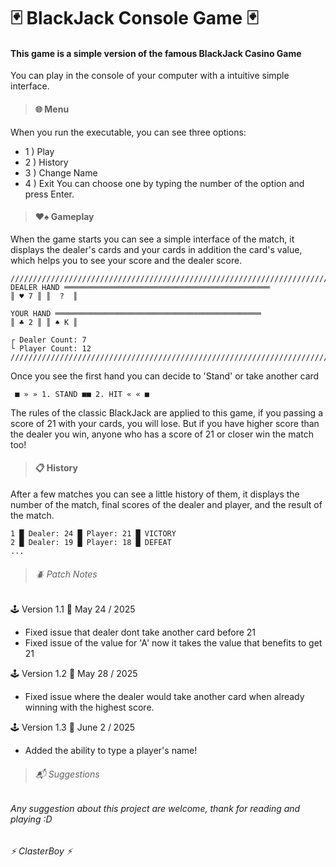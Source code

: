 # 🃏 BlackJack Console Game 🃏
#### This game is a simple version of the famous BlackJack Casino Game

You can play in the console of your computer with a intuitive simple interface.

>#### 🌐 Menu

When you run the executable, you can see three options:
* 1 ) Play
* 2 ) History
* 3 ) Change Name
* 4 ) Exit
You can choose one by typing the number of the option and press Enter.

>#### ♥️♠️ Gameplay

When the game starts you can see a simple interface of the match, it displays the dealer's cards and your cards in addition the card's value, which helps you to see your score and the dealer score.  

```
////////////////////////////////////////////////////////////////////////
DEALER HAND ══════════════════════════════════════════════
║ ♥ 7 ║ ║  ?  ║

YOUR HAND ══════════════════════════════════════════════
║ ♣ 2 ║ ║ ♠ K ║

┌ Dealer Count: 7
└ Player Count: 12
////////////////////////////////////////////////////////////////////////
```

Once you see the first hand you can decide to 'Stand' or take another card

```
 ■ » » 1. STAND ■■ 2. HIT « « ■
```

The rules of the classic BlackJack are applied to this game, if you passing a score of 21 with your cards, you will lose. But if you have higher score than the dealer you win, anyone who has a score of 21 or closer win the match too!

>#### 📋 History

After a few matches you can see a little history of them, it displays the number of the match, final scores of the dealer and player, and the result of the match.

```
1 █ Dealer: 24 █ Player: 21 █ VICTORY
2 █ Dealer: 19 █ Player: 18 █ DEFEAT
...
```

>###### 🪲 Patch Notes
🕹️ Version 1.1 📅 May 24 / 2025
- Fixed issue that dealer dont take another card before 21
- Fixed issue of the value for 'A' now it takes the value that benefits to get 21

🕹️ Version 1.2 📅 May 28 / 2025
- Fixed issue where the dealer would take another card when already winning with the highest score.

🕹️ Version 1.3 📅 June 2 / 2025
- Added the ability to type a player's name!

>###### 📬 Suggestions

###### Any suggestion about this project are welcome, thank for reading and playing :D

###### ⚡ ClasterBoy ⚡
